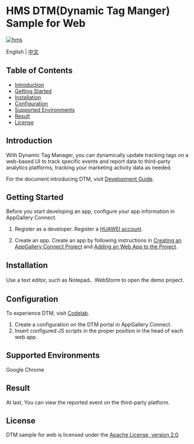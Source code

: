 # HMS DTM(Dynamic Tag Manger) Sample for Web

[![hms](https://img.shields.io/badge/hms-analytics-brightgreen)](https://developer.huawei.com/consumer/en/doc/development/HMS-References/3021004) 

English | [中文](https://github.com/HMS-Core/hms-dtm-demo-web/blob/master/README_ZH.md)

## Table of Contents

 * [Introduction](#introduction)
 * [Getting Started](#getting-started)
 * [Installation](#installation)
 * [Configuration ](#configuration)
 * [Supported Environments](#supported-environments)
 * [Result](#result)
 * [License](#license)

## Introduction
With Dynamic Tag Manager, you can dynamically update tracking tags on a web-based UI to track specific events and report data to third-party analytics platforms, tracking your marketing activity data as needed.

For the document introducing DTM, visit [Development Guide](https://developer.huawei.com/consumer/en/doc/development/HMSCore-Guides/introduction-0000001050043907).

## Getting Started
Before you start developing an app, configure your app information in AppGallery Connect.
1. Register as a developer.
Register a [HUAWEI account](https://developer.huawei.com/consumer/en/doc/20300).

2. Create an app.
Create an app by following instructions in [Creating an AppGallery Connect Project](https://developer.huawei.com/consumer/en/doc/development/AppGallery-connect-Guides/agc-get-started-web#h1-1594605371607) and [Adding an Web App to the Project](https://developer.huawei.com/consumer/en/doc/development/AppGallery-connect-Guides/agc-get-started-web#h1-1594605413814).

## Installation
Use a text editor, such as Notepad、WebStorm to open the demo project.

## Configuration
To experience DTM, visit [Codelab](https://developer.huawei.com/consumer/en/codelab/HMSDTMKit-Web/index.html#0).

1. Create a configuration on the DTM portal in AppGallery Connect.
2. Insert configured JS scripts in the proper position in the head of each web app.

## Supported Environments
Google Chrome

## Result
At last, You can view the reported event on the third-party platform.

## License
DTM sample for web is licensed under the [Apache License, version 2.0](http://www.apache.org/licenses/LICENSE-2.0).
